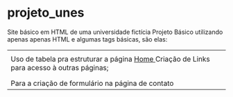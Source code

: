 # projeto_unes
Site básico em HTML de uma universidade fictícia
Projeto Básico utilizando apenas apenas HTML e algumas tags básicas, são elas:
<Table> <th> <tr> <td> Uso de tabela pra estruturar a página
<a href="index.html">Home </a> Criação de Links para acesso à outras páginas;
<form> </form> Para a criação de formulário na página de contato
